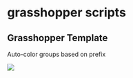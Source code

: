 # grasshopper scripts



## Grasshopper Template

Auto-color groups based on prefix  

![](https://github.com/echoesparis/scripts/blob/main/os_gh-template.gif)
